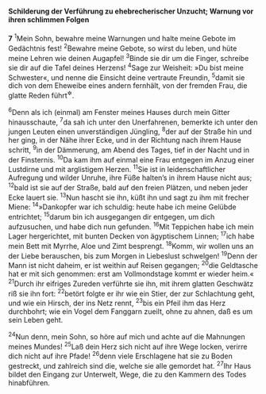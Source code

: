 #### Schilderung der Verführung zu ehebrecherischer Unzucht; Warnung vor ihren schlimmen Folgen

__7__
<sup>1</sup>Mein Sohn, bewahre meine Warnungen und halte meine Gebote im Gedächtnis fest!
<sup>2</sup>Bewahre meine Gebote, so wirst du leben, und hüte meine Lehren wie deinen Augapfel!
<sup>3</sup>Binde sie dir um die Finger, schreibe sie dir auf die Tafel deines Herzens!
<sup>4</sup>Sage zur Weisheit: »Du bist meine Schwester«, und nenne die Einsicht deine vertraute Freundin,
<sup>5</sup>damit sie dich von dem Eheweibe eines andern fernhält, von der fremden Frau, die glatte Reden führt<sup title="2,16">&#x2732;</sup>.

<sup>6</sup>Denn als ich (einmal) am Fenster meines Hauses durch mein Gitter hinausschaute,
<sup>7</sup>da sah ich unter den Unerfahrenen, bemerkte ich unter den jungen Leuten einen unverständigen Jüngling,
<sup>8</sup>der auf der Straße hin und her ging, in der Nähe ihrer Ecke, und in der Richtung nach ihrem Hause schritt,
<sup>9</sup>in der Dämmerung, am Abend des Tages, tief in der Nacht und in der Finsternis.
<sup>10</sup>Da kam ihm auf einmal eine Frau entgegen im Anzug einer Lustdirne und mit arglistigem Herzen.
<sup>11</sup>Sie ist in leidenschaftlicher Aufregung und wilder Unruhe, ihre Füße halten’s in ihrem Hause nicht aus;
<sup>12</sup>bald ist sie auf der Straße, bald auf den freien Plätzen, und neben jeder Ecke lauert sie.
<sup>13</sup>Nun hascht sie ihn, küßt ihn und sagt zu ihm mit frecher Miene:
<sup>14</sup>»Dankopfer war ich schuldig: heute habe ich meine Gelübde entrichtet;
<sup>15</sup>darum bin ich ausgegangen dir entgegen, um dich aufzusuchen, und habe dich nun gefunden.
<sup>16</sup>Mit Teppichen habe ich mein Lager hergerichtet, mit bunten Decken von ägyptischem Linnen;
<sup>17</sup>ich habe mein Bett mit Myrrhe, Aloe und Zimt besprengt.
<sup>18</sup>Komm, wir wollen uns an der Liebe berauschen, bis zum Morgen in Liebeslust schwelgen!
<sup>19</sup>Denn der Mann ist nicht daheim, er ist weithin auf Reisen gegangen;
<sup>20</sup>die Geldtasche hat er mit sich genommen: erst am Vollmondstage kommt er wieder heim.«
<sup>21</sup>Durch ihr eifriges Zureden verführte sie ihn, mit ihrem glatten Geschwätz riß sie ihn fort:
<sup>22</sup>betört folgte er ihr wie ein Stier, der zur Schlachtung geht, und wie ein Hirsch, der ins Netz rennt,
<sup>23</sup>bis ein Pfeil ihm das Herz durchbohrt; wie ein Vogel dem Fanggarn zueilt, ohne zu ahnen, daß es um sein Leben geht.

<sup>24</sup>Nun denn, mein Sohn, so höre auf mich und achte auf die Mahnungen meines Mundes!
<sup>25</sup>Laß dein Herz sich nicht auf ihre Wege locken, verirre dich nicht auf ihre Pfade!
<sup>26</sup>denn viele Erschlagene hat sie zu Boden gestreckt, und zahlreich sind die, welche sie alle gemordet hat.
<sup>27</sup>Ihr Haus bildet den Eingang zur Unterwelt, Wege, die zu den Kammern des Todes hinabführen.